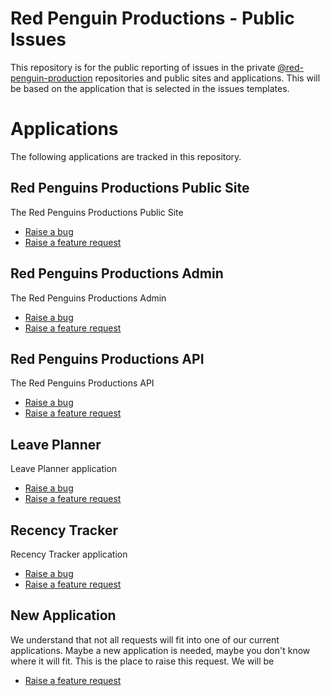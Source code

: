 # Red Penguin Productions - Public Issues
This repository is for the public reporting of issues in the private [@red-penguin-production](https://github.com/red-penguin-productions) repositories and public sites and applications. This will be based on the application that is selected in the issues templates.

# Applications
The following applications are tracked in this repository.

## Red Penguins Productions Public Site
The Red Penguins Productions Public Site

 - [Raise a bug](https://github.com/red-penguin-productions/issues/issues/new?assignees=&labels=bug%2C+public&template=public-site---bug-report.md&title=)
 - [Raise a feature request](https://github.com/red-penguin-productions/issues/issues/new?assignees=&labels=enhancement%2C+public&template=public-site---feature-request.md&title=)

## Red Penguins Productions Admin
The Red Penguins Productions Admin

 - [Raise a bug](https://github.com/red-penguin-productions/issues/issues/new?assignees=&labels=admin%2C+bug&template=admin-app---bug-report.md&title=)
 - [Raise a feature request](https://github.com/red-penguin-productions/issues/issues/new?assignees=&labels=admin%2C+enhancement&template=admin-app---feature-request.md&title=)

## Red Penguins Productions API
The Red Penguins Productions API

 - [Raise a bug](https://github.com/red-penguin-productions/issues/issues/new?assignees=&labels=api%2C+bug&template=api---bug-report.md&title=)
 - [Raise a feature request](https://github.com/red-penguin-productions/issues/issues/new?assignees=&labels=api%2C+enhancement&template=api---feature-request.md&title=)

## Leave Planner
Leave Planner application

 - [Raise a bug](https://github.com/red-penguin-productions/issues/issues/new?assignees=&labels=bug%2C+leave+planner&template=leave-planner---bug-report.md&title=)
 - [Raise a feature request](https://github.com/red-penguin-productions/issues/issues/new?assignees=&labels=enhancement%2C+leave+planner&template=leave-planner---feature-request.md&title=)

## Recency Tracker
Recency Tracker application

 - [Raise a bug](https://github.com/red-penguin-productions/issues/issues/new?assignees=&labels=bug%2C+recency&template=recency-app---bug-report.md&title=)
 - [Raise a feature request](https://github.com/red-penguin-productions/issues/issues/new?assignees=&labels=enhancement%2C+recency&template=recency-app---feature-request.md&title=)

## New Application
We understand that not all requests will fit into one of our current applications. Maybe a new application is needed, maybe you don't know where it will fit. This is the place to raise this request. We will be 

 - [Raise a feature request](https://github.com/red-penguin-productions/issues/issues/new?assignees=&labels=enhancement%2C+new&template=new-application---feature-request.md&title=)
